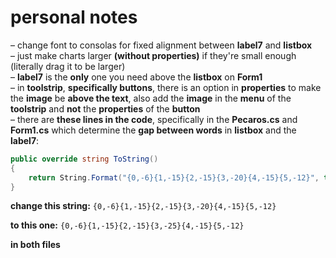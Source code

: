 
# personal notes

– change font to consolas for fixed alignment between **label7** and **listbox**  
– just make charts larger **(without properties)** if they're small enough (literally drag it to be larger)   
– **label7** is the **only** one you need above the **listbox** on **Form1**  
– in **toolstrip**, **specifically buttons**, there is an option in **properties** to make the **image** be **above the text**, also add the **image** in the **menu** of the **toolstrip** and **not** the **properties** of the **button**  
– there are **these lines in the code**, specifically in the **Pecaros.cs** and **Form1.cs** which determine the **gap between words** in **listbox** and the **label7**:  

```csharp
public override string ToString()
{
    return String.Format("{0,-6}{1,-15}{2,-15}{3,-20}{4,-15}{5,-12}", this.PecarosID, this.Ime, this.Prezime, this.Adresa, this.Grad, this.Telefon);
}
```

**change this string:**
`{0,-6}{1,-15}{2,-15}{3,-20}{4,-15}{5,-12}`

**to this one:**
`{0,-6}{1,-15}{2,-15}{3,-25}{4,-15}{5,-12}`

**in both files**


